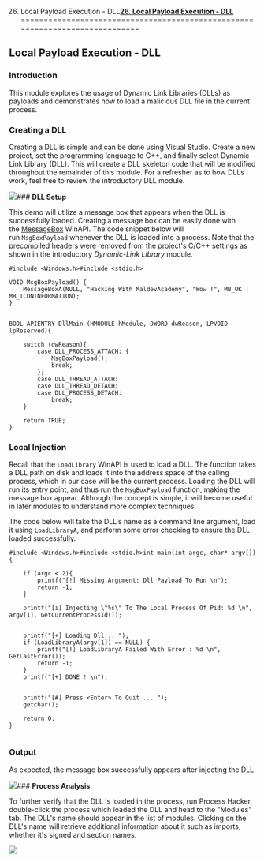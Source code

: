 26. Local Payload Execution - DLL[**26. Local Payload Execution - DLL**](https://maldevacademy.com/modules/26)
=============================================================================

**Local Payload Execution - DLL**
---------------------------------

### **Introduction**

This module explores the usage of Dynamic Link Libraries (DLLs) as payloads and demonstrates how to load a malicious DLL file in the current process.

### **Creating a DLL**

Creating a DLL is simple and can be done using Visual Studio. Create a new project, set the programming language to C++, and finally select Dynamic-Link Library (DLL). This will create a DLL skeleton code that will be modified throughout the remainder of this module. For a refresher as to how DLLs work, feel free to review the introductory DLL module.

[![](26%20Local%20Payload%20Execution%20-%20DLL%20047762d5d58a43308c08affcede128f9/create-a-dll.png)](26%20Local%20Payload%20Execution%20-%20DLL%20047762d5d58a43308c08affcede128f9/create-a-dll.png)### **DLL Setup**

This demo will utilize a message box that appears when the DLL is successfully loaded. Creating a message box can be easily done with the [MessageBox](https://learn.microsoft.com/en-us/windows/win32/api/winuser/nf-winuser-messageboxa) WinAPI. The code snippet below will run `MsgBoxPayload` whenever the DLL is loaded into a process. Note that the precompiled headers were removed from the project's C/C++ settings as shown in the introductory *Dynamic-Link Library* module.


```
#include <Windows.h>#include <stdio.h>

VOID MsgBoxPayload() {
    MessageBoxA(NULL, "Hacking With MaldevAcademy", "Wow !", MB_OK | MB_ICONINFORMATION);
}


BOOL APIENTRY DllMain (HMODULE hModule, DWORD dwReason, LPVOID lpReserved){

    switch (dwReason){
        case DLL_PROCESS_ATTACH: {
            MsgBoxPayload();
            break;
        };
        case DLL_THREAD_ATTACH:
        case DLL_THREAD_DETACH:
        case DLL_PROCESS_DETACH:
            break;
    }

    return TRUE;
}

```
### **Local Injection**

Recall that the `LoadLibrary` WinAPI is used to load a DLL. The function takes a DLL path on disk and loads it into the address space of the calling process, which in our case will be the current process. Loading the DLL will run its entry point, and thus run the `MsgBoxPayload` function, making the message box appear. Although the concept is simple, it will become useful in later modules to understand more complex techniques.

The code below will take the DLL's name as a command line argument, load it using `LoadLibraryA`, and perform some error checking to ensure the DLL loaded successfully.


```
#include <Windows.h>#include <stdio.h>int main(int argc, char* argv[]) {

	if (argc < 2){
		printf("[!] Missing Argument; Dll Payload To Run \n");
		return -1;
	}

	printf("[i] Injecting \"%s\" To The Local Process Of Pid: %d \n", argv[1], GetCurrentProcessId());


	printf("[+] Loading Dll... ");
	if (LoadLibraryA(argv[1]) == NULL) {
		printf("[!] LoadLibraryA Failed With Error : %d \n", GetLastError());
		return -1;
	}
	printf("[+] DONE ! \n");


	printf("[#] Press <Enter> To Quit ... ");
	getchar();

	return 0;
}


```
### **Output**

As expected, the message box successfully appears after injecting the DLL.

[![](26%20Local%20Payload%20Execution%20-%20DLL%20047762d5d58a43308c08affcede128f9/dll-injection-execution.png)](26%20Local%20Payload%20Execution%20-%20DLL%20047762d5d58a43308c08affcede128f9/dll-injection-execution.png)### **Process Analysis**

To further verify that the DLL is loaded in the process, run Process Hacker, double-click the process which loaded the DLL and head to the "Modules" tab. The DLL's name should appear in the list of modules. Clicking on the DLL's name will retrieve additional information about it such as imports, whether it's signed and section names.

[![](26%20Local%20Payload%20Execution%20-%20DLL%20047762d5d58a43308c08affcede128f9/task-manager-dll.png)](26%20Local%20Payload%20Execution%20-%20DLL%20047762d5d58a43308c08affcede128f9/task-manager-dll.png)


